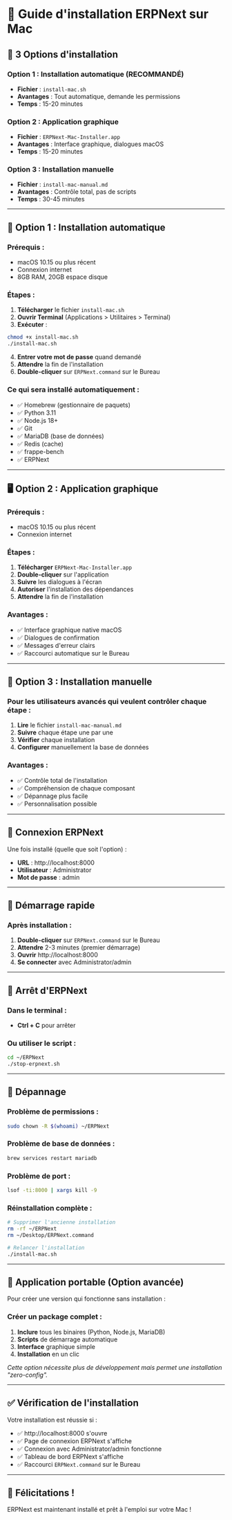 # 🍎 Guide d'installation ERPNext sur Mac

## 🎯 3 Options d'installation

### **Option 1 : Installation automatique (RECOMMANDÉ)**
- **Fichier** : `install-mac.sh`
- **Avantages** : Tout automatique, demande les permissions
- **Temps** : 15-20 minutes

### **Option 2 : Application graphique**
- **Fichier** : `ERPNext-Mac-Installer.app`
- **Avantages** : Interface graphique, dialogues macOS
- **Temps** : 15-20 minutes

### **Option 3 : Installation manuelle**
- **Fichier** : `install-mac-manual.md`
- **Avantages** : Contrôle total, pas de scripts
- **Temps** : 30-45 minutes

---

## 🚀 Option 1 : Installation automatique

### Prérequis :
- macOS 10.15 ou plus récent
- Connexion internet
- 8GB RAM, 20GB espace disque

### Étapes :
1. **Télécharger** le fichier `install-mac.sh`
2. **Ouvrir Terminal** (Applications > Utilitaires > Terminal)
3. **Exécuter** :
```bash
chmod +x install-mac.sh
./install-mac.sh
```
4. **Entrer votre mot de passe** quand demandé
5. **Attendre** la fin de l'installation
6. **Double-cliquer** sur `ERPNext.command` sur le Bureau

### Ce qui sera installé automatiquement :
- ✅ Homebrew (gestionnaire de paquets)
- ✅ Python 3.11
- ✅ Node.js 18+
- ✅ Git
- ✅ MariaDB (base de données)
- ✅ Redis (cache)
- ✅ frappe-bench
- ✅ ERPNext

---

## 🖥️ Option 2 : Application graphique

### Prérequis :
- macOS 10.15 ou plus récent
- Connexion internet

### Étapes :
1. **Télécharger** `ERPNext-Mac-Installer.app`
2. **Double-cliquer** sur l'application
3. **Suivre** les dialogues à l'écran
4. **Autoriser** l'installation des dépendances
5. **Attendre** la fin de l'installation

### Avantages :
- ✅ Interface graphique native macOS
- ✅ Dialogues de confirmation
- ✅ Messages d'erreur clairs
- ✅ Raccourci automatique sur le Bureau

---

## 🔧 Option 3 : Installation manuelle

### Pour les utilisateurs avancés qui veulent contrôler chaque étape :

1. **Lire** le fichier `install-mac-manual.md`
2. **Suivre** chaque étape une par une
3. **Vérifier** chaque installation
4. **Configurer** manuellement la base de données

### Avantages :
- ✅ Contrôle total de l'installation
- ✅ Compréhension de chaque composant
- ✅ Dépannage plus facile
- ✅ Personnalisation possible

---

## 🔑 Connexion ERPNext

Une fois installé (quelle que soit l'option) :

- **URL** : http://localhost:8000
- **Utilisateur** : Administrator
- **Mot de passe** : admin

---

## 🚀 Démarrage rapide

### Après installation :
1. **Double-cliquer** sur `ERPNext.command` sur le Bureau
2. **Attendre** 2-3 minutes (premier démarrage)
3. **Ouvrir** http://localhost:8000
4. **Se connecter** avec Administrator/admin

---

## 🛑 Arrêt d'ERPNext

### Dans le terminal :
- **Ctrl + C** pour arrêter

### Ou utiliser le script :
```bash
cd ~/ERPNext
./stop-erpnext.sh
```

---

## 🔧 Dépannage

### Problème de permissions :
```bash
sudo chown -R $(whoami) ~/ERPNext
```

### Problème de base de données :
```bash
brew services restart mariadb
```

### Problème de port :
```bash
lsof -ti:8000 | xargs kill -9
```

### Réinstallation complète :
```bash
# Supprimer l'ancienne installation
rm -rf ~/ERPNext
rm ~/Desktop/ERPNext.command

# Relancer l'installation
./install-mac.sh
```

---

## 📱 Application portable (Option avancée)

Pour créer une version qui fonctionne sans installation :

### Créer un package complet :
1. **Inclure** tous les binaires (Python, Node.js, MariaDB)
2. **Scripts** de démarrage automatique
3. **Interface** graphique simple
4. **Installation** en un clic

*Cette option nécessite plus de développement mais permet une installation "zero-config".*

---

## ✅ Vérification de l'installation

Votre installation est réussie si :
- ✅ http://localhost:8000 s'ouvre
- ✅ Page de connexion ERPNext s'affiche
- ✅ Connexion avec Administrator/admin fonctionne
- ✅ Tableau de bord ERPNext s'affiche
- ✅ Raccourci `ERPNext.command` sur le Bureau

---

## 🎉 Félicitations !

ERPNext est maintenant installé et prêt à l'emploi sur votre Mac !
